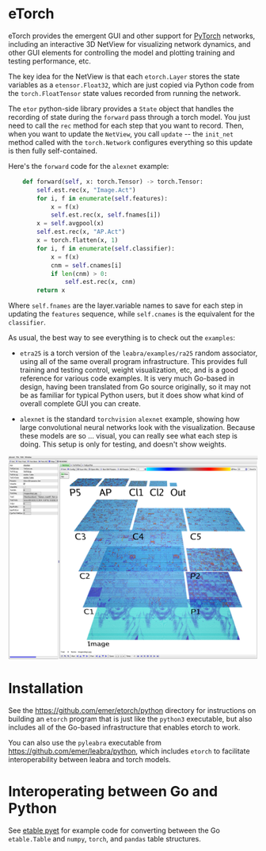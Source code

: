 # eTorch

eTorch provides the emergent GUI and other support for [PyTorch](https://pytorch.org) networks, including an interactive 3D NetView for visualizing network dynamics, and other GUI elements for controlling the model and plotting training and testing performance, etc.

The key idea for the NetView is that each `etorch.Layer` stores the state variables as a `etensor.Float32`, which are just copied via Python code from the `torch.FloatTensor` state values recorded from running the network.

The `etor` python-side library provides a `State` object that handles the recording of state during the `forward` pass through a torch model.  You just need to call the `rec` method for each step that you want to record.  Then, when you want to update the `NetView`, you call `update` -- the `init_net` method called with the `torch.Network` configures everything so this update is then fully self-contained.

Here's the `forward` code for the `alexnet` example:

```Python
    def forward(self, x: torch.Tensor) -> torch.Tensor:
        self.est.rec(x, "Image.Act")
        for i, f in enumerate(self.features):
            x = f(x)
            self.est.rec(x, self.fnames[i])
        x = self.avgpool(x)
        self.est.rec(x, "AP.Act")
        x = torch.flatten(x, 1)
        for i, f in enumerate(self.classifier):
            x = f(x)
            cnm = self.cnames[i]
            if len(cnm) > 0:
                self.est.rec(x, cnm)
        return x
```

Where `self.fnames` are the layer.variable names to save for each step in updating the `features` sequence, while `self.cnames` is the equivalent for the `classifier`.

As usual, the best way to see everything is to check out the `examples`:

* `etra25` is a torch version of the `leabra/examples/ra25` random associator, using all of the same overall program infrastructure.  This provides full training and testing control, weight visualization, etc, and is a good reference for various code examples.  It is very much Go-based in design, having been translated from Go source originally, so it may not be as familiar for typical Python users, but it does show what kind of overall complete GUI you can create.

* `alexnet` is the standard `torchvision` `alexnet` example, showing how large convolutional neural networks look with the visualization.  Because these models are so ... visual, you can really see what each step is doing.  This setup is only for testing, and doesn't show weights.

![Screenshot of AlexNet example](alexnet_screen.png?raw=true "Screenshot of AlexNet example")

# Installation

See the https://github.com/emer/etorch/python directory for instructions on building an `etorch` program that is just like the `python3` executable, but also includes all of the Go-based infrastructure that enables etorch to work.

You can also use the `pyleabra` executable from https://github.com/emer/leabra/python, which includes `etorch` to facilitate interoperability between leabra and torch models.

# Interoperating between Go and Python

See [etable pyet](https://github.com/emer/etable/tree/master/examples/pyet) for example code for converting between the Go `etable.Table` and `numpy`, `torch`, and `pandas` table structures.


